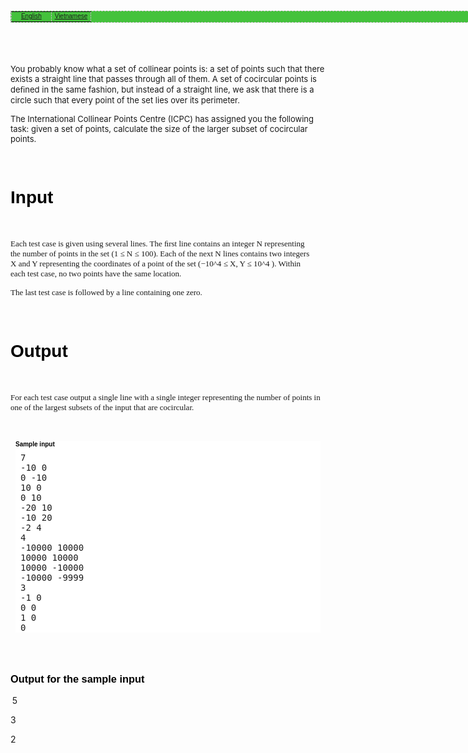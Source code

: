 <p>&nbsp;</p>
<p>&nbsp;</p>
<p style="font-family: Verdana, Arial, Helvetica, sans-serif; font-size: 10px; color: #000000; "><span style="font-size: 8.33333px;">   </span></p>
<table style="cursor: default; width: 748px; background-color: #44c23c; color: #000000; font-family: Verdana,Arial,Helvetica,sans-serif; font-size: 10px; border: 1px dashed #bbbbbb;" border="0">
<tbody>
<tr>
<td style="color: #000000; font-family: Verdana, Arial, Helvetica, sans-serif; font-size: 10px; cursor: text; text-align: center; margin: 8px; border: 1px dashed #bbbbbb;" width="50%"><a href="/problems/MTEMP/en/">English</a></td>
<td style="color: #000000; font-family: Verdana, Arial, Helvetica, sans-serif; font-size: 10px; cursor: text; text-align: center; margin: 8px; border: 1px dashed #bbbbbb;" width="50%"><a href="/problems/MTEMP/vn/">Vietnamese</a></td>
</tr>
</tbody>
</table>
<p style="color: #000000; font-family: Verdana, Arial, Helvetica, sans-serif; font-size: 10px; "></p>
<p style="color: #000000; font-family: Verdana, Arial, Helvetica, sans-serif; font-size: 10px; ">&nbsp;</p>
<div id="_mcePaste" style="position: absolute; left: -10000px; top: 0px; width: 1px; height: 1px; overflow: hidden; color: #000000; font-family: Verdana,Arial,Helvetica,sans-serif; font-size: 10px; border: 1px dashed #bbbbbb;">Albert, Charles and Mary invented a new version of the classical game Bingo. In traditional</div>
<div id="_mcePaste" style="position: absolute; left: -10000px; top: 0px; width: 1px; height: 1px; overflow: hidden; color: #000000; font-family: Verdana,Arial,Helvetica,sans-serif; font-size: 10px; border: 1px dashed #bbbbbb;">Bingo the game is presided over by a non-player known as the caller. At the beginning of the</div>
<div id="_mcePaste" style="position: absolute; left: -10000px; top: 0px; width: 1px; height: 1px; overflow: hidden; color: #000000; font-family: Verdana,Arial,Helvetica,sans-serif; font-size: 10px; border: 1px dashed #bbbbbb;">game each player is given a card containing a unique combination of numbers from 0 to N</div>
<div id="_mcePaste" style="position: absolute; left: -10000px; top: 0px; width: 1px; height: 1px; overflow: hidden; color: #000000; font-family: Verdana,Arial,Helvetica,sans-serif; font-size: 10px; border: 1px dashed #bbbbbb;">arranged in columns and rows. The caller has a bag containing N + 1 balls, numbered from 0</div>
<div id="_mcePaste" style="position: absolute; left: -10000px; top: 0px; width: 1px; height: 1px; overflow: hidden; color: #000000; font-family: Verdana,Arial,Helvetica,sans-serif; font-size: 10px; border: 1px dashed #bbbbbb;">to N. On each turn, the caller randomly selects a ball from the bag, announces the number of</div>
<div id="_mcePaste" style="position: absolute; left: -10000px; top: 0px; width: 1px; height: 1px; overflow: hidden; color: #000000; font-family: Verdana,Arial,Helvetica,sans-serif; font-size: 10px; border: 1px dashed #bbbbbb;">the drawn ball to the players, and sets the ball aside so that it cannot be selected again. Each</div>
<div id="_mcePaste" style="position: absolute; left: -10000px; top: 0px; width: 1px; height: 1px; overflow: hidden; color: #000000; font-family: Verdana,Arial,Helvetica,sans-serif; font-size: 10px; border: 1px dashed #bbbbbb;">player searches his card for the called number and marks it if he ﬁnds it. The ﬁrst player who</div>
<div id="_mcePaste" style="position: absolute; left: -10000px; top: 0px; width: 1px; height: 1px; overflow: hidden; color: #000000; font-family: Verdana,Arial,Helvetica,sans-serif; font-size: 10px; border: 1px dashed #bbbbbb;">marks a complete pre-announced pattern on the card (for example, a full horizontal line) wins</div>
<div id="_mcePaste" style="position: absolute; left: -10000px; top: 0px; width: 1px; height: 1px; overflow: hidden; color: #000000; font-family: Verdana,Arial,Helvetica,sans-serif; font-size: 10px; border: 1px dashed #bbbbbb;">a prize.</div>
<div id="_mcePaste" style="position: absolute; left: -10000px; top: 0px; width: 1px; height: 1px; overflow: hidden; color: #000000; font-family: Verdana,Arial,Helvetica,sans-serif; font-size: 10px; border: 1px dashed #bbbbbb;">In the Albert-Charles-Mary version, on each turn, the caller draws a ﬁrst ball, returns it to</div>
<div id="_mcePaste" style="position: absolute; left: -10000px; top: 0px; width: 1px; height: 1px; overflow: hidden; color: #000000; font-family: Verdana,Arial,Helvetica,sans-serif; font-size: 10px; border: 1px dashed #bbbbbb;">the bag, draws a second ball, returns it to the bag, and then calls out the absolute diﬀerence</div>
<div id="_mcePaste" style="position: absolute; left: -10000px; top: 0px; width: 1px; height: 1px; overflow: hidden; color: #000000; font-family: Verdana,Arial,Helvetica,sans-serif; font-size: 10px; border: 1px dashed #bbbbbb;">between the two ball numbers. To generate even more excitement, before the game started a</div>
<div id="_mcePaste" style="position: absolute; left: -10000px; top: 0px; width: 1px; height: 1px; overflow: hidden; color: #000000; font-family: Verdana,Arial,Helvetica,sans-serif; font-size: 10px; border: 1px dashed #bbbbbb;">possibly empty subset of balls is removed from the bag, in such a way that at least two balls</div>
<div id="_mcePaste" style="position: absolute; left: -10000px; top: 0px; width: 1px; height: 1px; overflow: hidden; color: #000000; font-family: Verdana,Arial,Helvetica,sans-serif; font-size: 10px; border: 1px dashed #bbbbbb;">remain there. They would like to know if every number from 0 to N may still be called out</div>
<div id="_mcePaste" style="position: absolute; left: -10000px; top: 0px; width: 1px; height: 1px; overflow: hidden; color: #000000; font-family: Verdana,Arial,Helvetica,sans-serif; font-size: 10px; border: 1px dashed #bbbbbb;">with the new drawing method considering the balls that were left in the bag.</div>
<div id="_mcePaste" style="position: absolute; left: -10000px; top: 0px; width: 1px; height: 1px; overflow: hidden; color: #000000; font-family: Verdana,Arial,Helvetica,sans-serif; font-size: 10px; border: 1px dashed #bbbbbb;">Input</div>
<div id="_mcePaste" style="position: absolute; left: -10000px; top: 0px; width: 1px; height: 1px; overflow: hidden; color: #000000; font-family: Verdana,Arial,Helvetica,sans-serif; font-size: 10px; border: 1px dashed #bbbbbb;">Each test case is given using exactly two lines. The ﬁrst line contains two integers N and B.</div>
<div id="_mcePaste" style="position: absolute; left: -10000px; top: 0px; width: 1px; height: 1px; overflow: hidden; color: #000000; font-family: Verdana,Arial,Helvetica,sans-serif; font-size: 10px; border: 1px dashed #bbbbbb;">The meaning of N was described above (1 ≤ N ≤ 90), while B represents the number of balls</div>
<div id="_mcePaste" style="position: absolute; left: -10000px; top: 0px; width: 1px; height: 1px; overflow: hidden; color: #000000; font-family: Verdana,Arial,Helvetica,sans-serif; font-size: 10px; border: 1px dashed #bbbbbb;">which remained in the bag (2 ≤ B ≤ N + 1). The second line contains B distinct integers bi,</div>
<div id="_mcePaste" style="position: absolute; left: -10000px; top: 0px; width: 1px; height: 1px; overflow: hidden; color: #000000; font-family: Verdana,Arial,Helvetica,sans-serif; font-size: 10px; border: 1px dashed #bbbbbb;">indicating the balls which remained in the bag (0 ≤ bi ≤ N).</div>
<div id="_mcePaste" style="position: absolute; left: -10000px; top: 0px; width: 1px; height: 1px; overflow: hidden; color: #000000; font-family: Verdana,Arial,Helvetica,sans-serif; font-size: 10px; border: 1px dashed #bbbbbb;">The last test case is followed by a line containing two zeros.</div>
<div id="_mcePaste" style="position: absolute; left: -10000px; top: 0px; width: 1px; height: 1px; overflow: hidden; color: #000000; font-family: Verdana,Arial,Helvetica,sans-serif; font-size: 10px; border: 1px dashed #bbbbbb;">Output</div>
<div id="_mcePaste" style="position: absolute; left: -10000px; top: 0px; width: 1px; height: 1px; overflow: hidden; color: #000000; font-family: Verdana,Arial,Helvetica,sans-serif; font-size: 10px; border: 1px dashed #bbbbbb;">For each test case output a single line containing a single uppercase ‘Y’ if is possible to call out</div>
<div id="_mcePaste" style="position: absolute; left: -10000px; top: 0px; width: 1px; height: 1px; overflow: hidden; color: #000000; font-family: Verdana,Arial,Helvetica,sans-serif; font-size: 10px; border: 1px dashed #bbbbbb;">every number from 0 to N, inclusive, or a single uppercase ‘N’ otherwise.</div>
<p>&nbsp;</p>
<p><span style="font-size: x-small;"><span style="font-size: small;">You probably know what a set of collinear points is: a set of points such that there exists a&nbsp;</span></span><span style="font-size: small;">straight line that passes through all of them. A set of cocircular points is deﬁned in the same&nbsp;</span><span style="font-size: small;">fashion, but instead of a straight line, we ask that there is a circle such that every point of the&nbsp;</span><span style="font-size: small;">set lies over its perimeter.</span></p>
<p><span style="font-size: x-small;"><span style="font-size: small;">The International Collinear Points Centre (ICPC) has assigned you the following task: given a&nbsp;</span></span><span style="font-size: small;">set of points, calculate the size of the larger subset of cocircular points.</span></p>
<p>&nbsp;</p>
<h1 style="font-size: 2em; font-family: Verdana, Arial, Helvetica, sans-serif; color: #000000; ">Input</h1>
<p>&nbsp;</p>
<p><span style="font-size: small;"><span style="font-family: 'andale mono', times;">Each test case is given using several lines. The ﬁrst line contains an integer N representing the&nbsp;</span></span><span style="font-size: small;"><span style="font-family: 'andale mono', times;">number of points in the set (1 ≤ N ≤ 100). Each of the next N lines contains two integers X&nbsp;</span></span><span style="font-size: small;"><span style="font-family: 'andale mono', times;">and Y representing the coordinates of a point of the set (−10^4&nbsp;</span></span><span style="font-size: small;"><span style="font-family: 'andale mono', times;">≤ X, Y ≤ 10^4&nbsp;</span></span><span style="font-size: small;"><span style="font-family: 'andale mono', times;">). Within each&nbsp;</span></span><span style="font-size: small;"><span style="font-family: 'andale mono', times;">test case, no two points have the same location.&nbsp;</span></span></p>
<p><span style="font-size: small;"><span style="font-family: 'andale mono', times;">The last test case is followed by a line containing one zero.</span></span></p>
<p>&nbsp;</p>
<h1 style="font-size: 2em; font-family: Verdana, Arial, Helvetica, sans-serif; color: #000000; ">Output</h1>
<p>&nbsp;</p>
<p><span style="font-size: x-small;"><span style="font-size: small;"><span style="font-family: 'andale mono', times;">For each test case output a single line with a single integer representing the number of points&nbsp;</span></span></span><span style="font-size: x-small;"><span style="font-size: small;"><span style="font-family: 'andale mono', times;">in one of the largest subsets of the input that are cocircular.</span></span></span></p>
<p>&nbsp;</p>
<div style="background-image: initial; background-attachment: initial; background-origin: initial; background-clip: initial; background-color: #ffffff; margin-top: 8px; margin-right: 8px; margin-bottom: 8px; margin-left: 8px; ">
<h1 style="font-size: 10px; color: #000000; font-family: Verdana, Arial, Helvetica, sans-serif; ">Sample input</h1>
<pre style="margin-top: 8px; margin-right: 8px; margin-bottom: 8px; margin-left: 8px; ">7<br>-10 0<br>0 -10<br>10 0<br>0 10<br>-20 10<br>-10 20<br>-2 4<br>4<br>-10000 10000<br>10000 10000<br>10000 -10000<br>-10000 -9999<br>3<br>-1 0<br>0 0<br>1 0<br>0</pre>
</div>
<p style="font-family: Verdana, Arial, Helvetica, sans-serif; font-size: 10px; color: #000000; ">&nbsp;</p>
<p style="font-family: Verdana, Arial, Helvetica, sans-serif; font-size: 10px; color: #000000; ">&nbsp;</p>
<h3 style="font-size: 1.17em; font-family: Verdana, Arial, Helvetica, sans-serif; color: #000000; ">Output for the sample input</h3>
<p><span style="font-size: x-small; "><span>&nbsp;</span></span>5</p>
<p>3</p>
<p>2</p>
<p style="font-family: Verdana, Arial, Helvetica, sans-serif; font-size: 10px; color: #000000; ">&nbsp;</p>
<p style="color: #000000; font-family: Verdana, Arial, Helvetica, sans-serif; font-size: 10px; "> </p>
<p style="font-family: Verdana, Arial, Helvetica, sans-serif; font-size: 10px; color: #000000; ">&nbsp;</p>
<p>&nbsp;</p>
<p>&nbsp;</p>